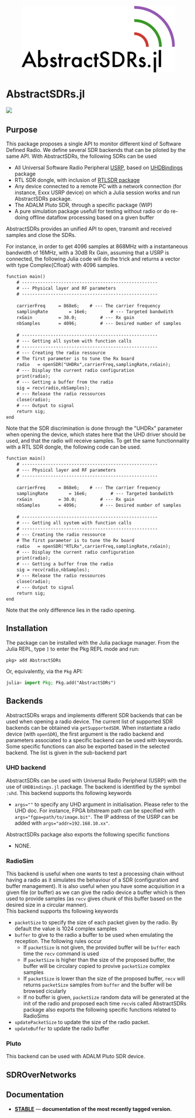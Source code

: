 <div align="center">
<img src="docs/src/assets/logoAbstractSDRs.png" alt="UHDBindings.jl" width="420">
</div>

# AbstractSDRs.jl

[![](https://img.shields.io/badge/docs-stable-blue.svg)](https://rgerzaguet.github.io/AbstractSDRs.jl/dev/index.html)


## Purpose 

This package proposes a single API to monitor different kind of Software Defined Radio.  We define several SDR backends that can be piloted by the same API. With AbstractSDRs, the following SDRs can be used 
- All Universal Software Radio Peripheral [USRP](https://files.ettus.com/manual/), based on [UHDBindings](https://github.com/RGerzaguet/UHDBindings.jl) package
- RTL SDR dongle, with inclusion of [RTLSDR package](https://github.com/dressel/RTLSDR.jl)
- Any device connected to a remote PC with a network connection (for instance, Exxx USRP device) on which a Julia session works and run AbstractSDRs package.
- The ADALM Pluto SDR, through a specific package (WIP) 
- A pure simulation package usefull for testing without radio or do re-doing offline dataflow processing based on a given buffer 

AbstractSDRs provides an unified API to open, transmit and received samples and close the SDRs. 

For instance, in order to get 4096 samples at 868MHz with a instantaneous bandwidth of 16MHz, with a 30dB Rx Gain, assuming that a USRP is connected, the following Julia code will do the trick and returns a vector with type Complex{Cfloat} with 4096 samples.

	function main()
		# ---------------------------------------------------- 
		# --- Physical layer and RF parameters 
		# ---------------------------------------------------- 

		carrierFreq		= 868e6;	# --- The carrier frequency 	
		samplingRate		= 16e6;         # --- Targeted bandwdith 
		rxGain			= 30.0;         # --- Rx gain 
		nbSamples		= 4096;         # --- Desired number of samples
	
		# ---------------------------------------------------- 
		# --- Getting all system with function calls  
		# ---------------------------------------------------- 
		# --- Creating the radio ressource 
		# The first parameter is to tune the Rx board
		radio	= openSDR("UHDRx",carrierFreq,samplingRate,rxGain);
		# --- Display the current radio configuration
		print(radio);
		# --- Getting a buffer from the radio 
		sig	= recv(radio,nbSamples);
		# --- Release the radio ressources
		close(radio); 
		# --- Output to signal 
		return sig;
	end

Note that the SDR discrimination is done through the "UHDRx" parameter when opening the device, which states here that the UHD driver should be used, and that the radio will receive samples.
To get the same functionnality with a RTL SDR dongle, the following code can be used.

	function main()
		# ---------------------------------------------------- 
		# --- Physical layer and RF parameters 
		# ---------------------------------------------------- 

		carrierFreq		= 868e6;	# --- The carrier frequency 	
		samplingRate		= 16e6;         # --- Targeted bandwdith 
		rxGain			= 30.0;         # --- Rx gain 
		nbSamples		= 4096;         # --- Desired number of samples
	
		# ---------------------------------------------------- 
		# --- Getting all system with function calls  
		# ---------------------------------------------------- 
		# --- Creating the radio ressource 
		# The first parameter is to tune the Rx board
		radio	= openSDR("RTLRx",carrierFreq,samplingRate,rxGain);
		# --- Display the current radio configuration
		print(radio);
		# --- Getting a buffer from the radio 
		sig	= recv(radio,nbSamples);
		# --- Release the radio ressources
		close(radio); 
		# --- Output to signal 
		return sig;
	end

Note that the only difference lies in the radio opening.

## Installation

The package can be installed with the Julia package manager.
From the Julia REPL, type `]` to enter the Pkg REPL mode and run:

```
pkg> add AbstractSDRs 
```

Or, equivalently, via the `Pkg` API:

```julia
julia> import Pkg; Pkg.add("AbstractSDRs")
```

## Backends 

AbstractSDRs wraps and implements different SDR backends that can be used when opening a radio device. The current list of supported SDR backends can be obtained via `getSupportedSDR`. 
When instantiate a radio device (with `openSDR`), the first argument is the radio backend and parameters associated to a specific backend can be used with keywords. 
Some specific functions can also be exported based in the selected backend. The list is given in the sub-backend part  

### UHD backend 

AbstractSDRs can be used with Universal Radio Peripheral (USRP) with the use of `UHDBindings.jl` package. The backend is identified by the symbol `:uhd`. This backend supports ths following keywords 
- `args=""` to specify any UHD argument in initialisation. Please refer to the UHD doc. For instance, FPGA bitstream path can be specified with `args="fgpa=path/to/image.bit"`. The IP address of the USRP can be added with `args="addr=192.168.10.xx"`.   

AbstractSDRs package also exports the following specific functions
- NONE. 

### RadioSim

This backend is useful when one wants to test a processing chain without having a radio as it simulates the behaviour of a SDR (configuration and buffer management). It is also useful when you have some acquisition in a given file (or buffer) as we can give the radio device a buffer which is then used to provide samples (as `recv` gives chunk of this buffer based on the desired size in a circular manner).     
This backend supports ths following keywords
- `packetSize` to specify the size of each packet given by the radio. By default the value is 1024 complex samples 
- `buffer` to give to the radio a buffer to be used when emulating the reception. The following rules occur 
  - If `packetSize` is not given, the provided buffer will be `buffer` each time the `recv` command is used
  - If `packetSize` is higher than the size of the proposed buffer, the buffer will be circulary copied to provive `packetSize` complex samples 
  - If `packetSize` is lower than the size of the proposed buffer, `recv` will returns `packetSize` samples from `buffer` and the buffer will be browsed cicularly 
  - If no buffer is given, `packetSize` random data will be generated at the init of the radio and proposed each time `recv`is called
AbstractSDRs package also exports the following specific functions related to RadioSims
- `updatePacketSize` to update the size of the radio packet. 
- `updateBuffer` to update the radio buffer 

### Pluto 

This backend can be used with ADALM Pluto SDR device. 

## SDROverNetworks

## Documentation

- [**STABLE**](https://juliatelecom.github.io/AbstractSDRs.jl/dev/index.html) &mdash; **documentation of the most recently tagged version.**
